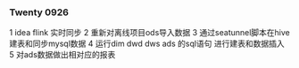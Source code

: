 ### Twenty 0926
1 idea flink 实时同步
2 重新对离线项目ods导入数据
3 通过seatunnel脚本在hive建表和同步mysql数据
4 运行dim dwd dws ads 的sql语句 进行建表和数据插入
5 对ads数据做出相对应的报表


